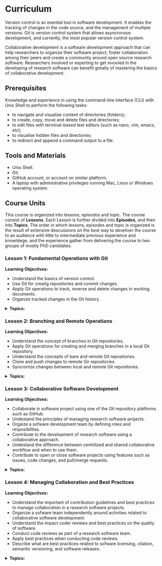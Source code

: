 # Curriculum

Version control is an esential tool in software development. It enables the tracking of changes in the code source, and the management of multiple versions. Git is version control system that allows asyncronous development, and currently, the most popular version control system. 

Collaborative development is a software development approach that can help researchers to organize their software project, foster collaboration among their peers and create a community around open source research software.
Researchers involved or experting to get invovled in the developing of research software can benefit greatly of mastering the basics of collaborative development.


## Prerequisites

Knowledge and experience in using the command-line interface (CLI) with Unix Shell to perform the following tasks:

* to navigate and visualise content of directories (folders);
* to create, copy, move and delete files and directories;
* to edit files with terminal-based text editors (such as nano, vim, emacs, etc);
* to visualise hidden files and directories;
* to redirect and append a command output to a file.

## Tools and Materials

* Unix Shell.
* Git.
* GitHub account, or account on similar platform.
* A laptop with administrative privileges  running Mac, Linux or Windows operating system.


## Course Units

This course is organized into lessons, episodos and topic. The course consist of **Lessons**. Each Lesson is further divided into **Episodes**, and then into **Topics**. The order in which lessons, episodes and topic is organized is the result of extensive descussions on the best way to develiver the course to an audience with little to intermediate previous experience and knowldege, and the experience gather from delivering the course to two groups of mostly PhD cantidates. 

### Lesson 1: Fundamental Operations with Git 

**Learning Objectives:**
- Understand the basics of version control.
- Use Git for creatig repositories and commit changes.
- Apply Git operations to track, reverse and delete changes in working documents.
- Organize tracked changes in the Git history.

<details>
<summary>
<b>Topics:</b>
</summary>

| Episode | Topic |
|:----|:----|
| **1.1** | **Git repositories for version control** | 
|  | Introduction to Git | 
|  | Git command syntax and getting help | 
|  | Creating an empty repository | 
| **1.2** | **Tracking changes in working documents** | 
|  | Tracking changes with the index | 
|  | Not tracking and stop tracking | 
|  | Undoing changes with the index | 
|  | Deleting and renaming tracked files and directories  | 
| **1.3** | **Organising tracked changes in a history** | 
|  | Committing changes with a configured identity and a message | 
|  | Inspecting changes using the history | 
|  | Undoing changes with the history | 
|  | Marking the history using tags | 

</details>

### Lesson 2: Branching and Remote Operations

**Learning Objectives:**
- Understand the concept of branches in Git repositories.
- Apply Git operations for creating and merging branches in a local Git repository.
- Understand the concepts of bare and remote Git repositories. 
- Clone and push changes to remote Gir repositories.
- Syncronize changes between local and remote Git repositories.


<details>
<summary>
<b>Topics:</b>
</summary>

| Episode | Topic |
|:----|:----|
| **2.1** | **Branching** | 
| --- | Create, rename, change, and delete branches | 
| --- | Develop and compare branches | 
| --- | Visualise and merge branches, and resolve conflicts | 
| **2.2** | **Operations with remotes** | 
| --- | Create a bare repositories |
| --- | Cloning and pushing to upstreams |
| --- | Syncing changes between repositories |


</details>

### Lesson 3: Collaborative Software Development

**Learning Objectives:**
- Collaborate in software project using one of the Git repository platforms such as GitHub.
- Undestand the principles of managing research software projects.
- Orgaize a sofware development team by defining roles and resposibilties.
- Contribute to the development of research software using a collaborative approach.
- Undestand the difference between centrilized and shared collaborative workflow and when to use them.
- Contribute to open or close software projects using features such as issues, code changes, and pull/merge requests.

<details>
<summary>
<b>Topics:</b>
</summary>
  
| Episode | Topic |
|:----|:----|
| **3.1** | **Collaborative Platforms** |
| --- | Connecting to code repositories |
| --- | Exploring the GitHub GUI |
| --- | Collaborating |
| **3.2** | **Collaborative Development for Research Software** |
| --- | When to aim for a collaborative approach? |
| --- | Management strategies |
| --- | Roles and responsibilities |
| --- | Documenting issues |
| --- | Centralize workflow: branching
| --- | Pull requests
| --- | Shared workflow: forking

</details>

### Lesson 4: Managing Collaboration and Best Practices

**Learning Objectives:**

- Understand the important of contribution guidelines and best practices to manage collaboration in a research software projects.
- Organize a sofware team independently around activities related to collaborative software development.
- Understand the impact coder reviews and best practices on the quality of software.
- Conduct code reviews as part of a research software team.
- Apply best practices when conducting code reviews. 
- Describe what are best practices related to sofware licensing, citation, semantic versioning, and software releases.

<details>
<summary>
<b>Topics:</b>
</summary>
  
| Episode | Topic |
|:----|:----|
| **4.1** |  **Managing collaboration** |
| --- | Code Reviews |
| --- | Contributing Guidelines |
| **4.2** | **Licensing and Citation** |
| --- | Open source Licenses |
| --- | Citation |
| **4.3** | **Releasing Software** | 
| --- | Semantic versioning |
| --- | Softare Releases |

</details>